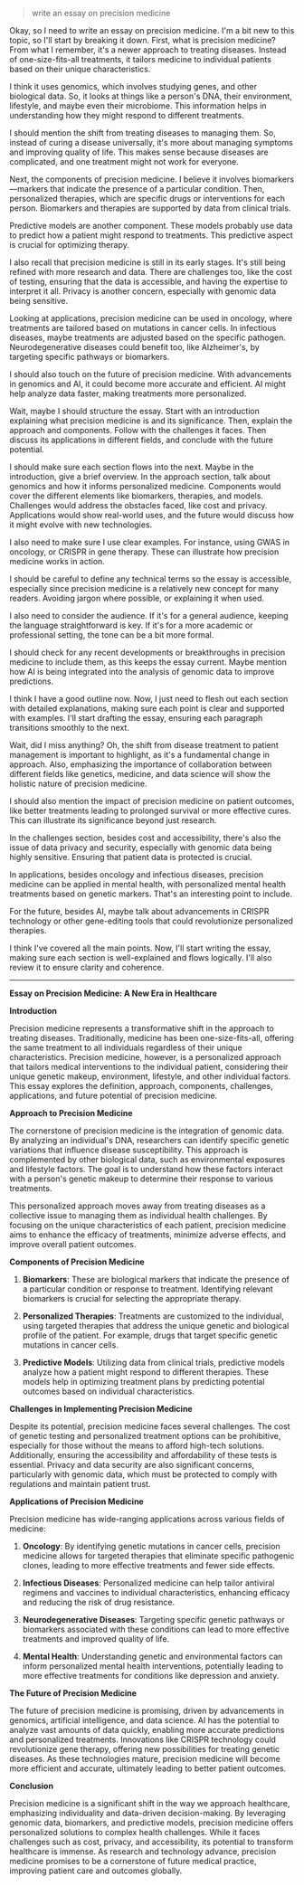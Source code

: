 > write an essay on precision medicine

<think>

Okay, so I need to write an essay on precision medicine. I'm a bit new to this topic, so I'll start by breaking it down. First, what is precision medicine? From what I remember, it's a newer approach to treating diseases. Instead of one-size-fits-all treatments, it tailors medicine to individual patients based on their unique characteristics.

I think it uses genomics, which involves studying genes, and other biological data. So, it looks at things like a person's DNA, their environment, lifestyle, and maybe even their microbiome. This information helps in understanding how they might respond to different treatments.

I should mention the shift from treating diseases to managing them. So, instead of curing a disease universally, it's more about managing symptoms and improving quality of life. This makes sense because diseases are complicated, and one treatment might not work for everyone.

Next, the components of precision medicine. I believe it involves biomarkers—markers that indicate the presence of a particular condition. Then, personalized therapies, which are specific drugs or interventions for each person. Biomarkers and therapies are supported by data from clinical trials.

Predictive models are another component. These models probably use data to predict how a patient might respond to treatments. This predictive aspect is crucial for optimizing therapy.

I also recall that precision medicine is still in its early stages. It's still being refined with more research and data. There are challenges too, like the cost of testing, ensuring that the data is accessible, and having the expertise to interpret it all. Privacy is another concern, especially with genomic data being sensitive.

Looking at applications, precision medicine can be used in oncology, where treatments are tailored based on mutations in cancer cells. In infectious diseases, maybe treatments are adjusted based on the specific pathogen. Neurodegenerative diseases could benefit too, like Alzheimer's, by targeting specific pathways or biomarkers.

I should also touch on the future of precision medicine. With advancements in genomics and AI, it could become more accurate and efficient. AI might help analyze data faster, making treatments more personalized.

Wait, maybe I should structure the essay. Start with an introduction explaining what precision medicine is and its significance. Then, explain the approach and components. Follow with the challenges it faces. Then discuss its applications in different fields, and conclude with the future potential.

I should make sure each section flows into the next. Maybe in the introduction, give a brief overview. In the approach section, talk about genomics and how it informs personalized medicine. Components would cover the different elements like biomarkers, therapies, and models. Challenges would address the obstacles faced, like cost and privacy. Applications would show real-world uses, and the future would discuss how it might evolve with new technologies.

I also need to make sure I use clear examples. For instance, using GWAS in oncology, or CRISPR in gene therapy. These can illustrate how precision medicine works in action.

I should be careful to define any technical terms so the essay is accessible, especially since precision medicine is a relatively new concept for many readers. Avoiding jargon where possible, or explaining it when used.

I also need to consider the audience. If it's for a general audience, keeping the language straightforward is key. If it's for a more academic or professional setting, the tone can be a bit more formal.

I should check for any recent developments or breakthroughs in precision medicine to include them, as this keeps the essay current. Maybe mention how AI is being integrated into the analysis of genomic data to improve predictions.

I think I have a good outline now. Now, I just need to flesh out each section with detailed explanations, making sure each point is clear and supported with examples. I'll start drafting the essay, ensuring each paragraph transitions smoothly to the next.

Wait, did I miss anything? Oh, the shift from disease treatment to patient management is important to highlight, as it's a fundamental change in approach. Also, emphasizing the importance of collaboration between different fields like genetics, medicine, and data science will show the holistic nature of precision medicine.

I should also mention the impact of precision medicine on patient outcomes, like better treatments leading to prolonged survival or more effective cures. This can illustrate its significance beyond just research.

In the challenges section, besides cost and accessibility, there's also the issue of data privacy and security, especially with genomic data being highly sensitive. Ensuring that patient data is protected is crucial.

In applications, besides oncology and infectious diseases, precision medicine can be applied in mental health, with personalized mental health treatments based on genetic markers. That's an interesting point to include.

For the future, besides AI, maybe talk about advancements in CRISPR technology or other gene-editing tools that could revolutionize personalized therapies.

I think I've covered all the main points. Now, I'll start writing the essay, making sure each section is well-explained and flows logically. I'll also review it to ensure clarity and coherence.

</think>

---

**Essay on Precision Medicine: A New Era in Healthcare**

**Introduction**

Precision medicine represents a transformative shift in the approach to treating diseases. Traditionally, medicine has been one-size-fits-all, offering the same treatment to all individuals regardless of their unique characteristics. Precision medicine, however, is a personalized approach that tailors medical interventions to the individual patient, considering their unique genetic makeup, environment, lifestyle, and other individual factors. This essay explores the definition, approach, components, challenges, applications, and future potential of precision medicine.

**Approach to Precision Medicine**

The cornerstone of precision medicine is the integration of genomic data. By analyzing an individual's DNA, researchers can identify specific genetic variations that influence disease susceptibility. This approach is complemented by other biological data, such as environmental exposures and lifestyle factors. The goal is to understand how these factors interact with a person's genetic makeup to determine their response to various treatments.

This personalized approach moves away from treating diseases as a collective issue to managing them as individual health challenges. By focusing on the unique characteristics of each patient, precision medicine aims to enhance the efficacy of treatments, minimize adverse effects, and improve overall patient outcomes.

**Components of Precision Medicine**

1. **Biomarkers**: These are biological markers that indicate the presence of a particular condition or response to treatment. Identifying relevant biomarkers is crucial for selecting the appropriate therapy.

2. **Personalized Therapies**: Treatments are customized to the individual, using targeted therapies that address the unique genetic and biological profile of the patient. For example, drugs that target specific genetic mutations in cancer cells.

3. **Predictive Models**: Utilizing data from clinical trials, predictive models analyze how a patient might respond to different therapies. These models help in optimizing treatment plans by predicting potential outcomes based on individual characteristics.

**Challenges in Implementing Precision Medicine**

Despite its potential, precision medicine faces several challenges. The cost of genetic testing and personalized treatment options can be prohibitive, especially for those without the means to afford high-tech solutions. Additionally, ensuring the accessibility and affordability of these tests is essential. Privacy and data security are also significant concerns, particularly with genomic data, which must be protected to comply with regulations and maintain patient trust.

**Applications of Precision Medicine**

Precision medicine has wide-ranging applications across various fields of medicine:

1. **Oncology**: By identifying genetic mutations in cancer cells, precision medicine allows for targeted therapies that eliminate specific pathogenic clones, leading to more effective treatments and fewer side effects.

2. **Infectious Diseases**: Personalized medicine can help tailor antiviral regimens and vaccines to individual characteristics, enhancing efficacy and reducing the risk of drug resistance.

3. **Neurodegenerative Diseases**: Targeting specific genetic pathways or biomarkers associated with these conditions can lead to more effective treatments and improved quality of life.

4. **Mental Health**: Understanding genetic and environmental factors can inform personalized mental health interventions, potentially leading to more effective treatments for conditions like depression and anxiety.

**The Future of Precision Medicine**

The future of precision medicine is promising, driven by advancements in genomics, artificial intelligence, and data science. AI has the potential to analyze vast amounts of data quickly, enabling more accurate predictions and personalized treatments. Innovations like CRISPR technology could revolutionize gene therapy, offering new possibilities for treating genetic diseases. As these technologies mature, precision medicine will become more efficient and accurate, ultimately leading to better patient outcomes.

**Conclusion**

Precision medicine is a significant shift in the way we approach healthcare, emphasizing individuality and data-driven decision-making. By leveraging genomic data, biomarkers, and predictive models, precision medicine offers personalized solutions to complex health challenges. While it faces challenges such as cost, privacy, and accessibility, its potential to transform healthcare is immense. As research and technology advance, precision medicine promises to be a cornerstone of future medical practice, improving patient care and outcomes globally.

